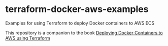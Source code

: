 # terraform-docker-aws-examples
Examples for using Terraform to deploy Docker containers to AWS ECS


This repository is a companion to the book [Deploying Docker Containers to AWS using Terraform](https://www.amazon.com/Deploying-Docker-Containers-using-Terraform-ebook/dp/B08WG578L1/)
